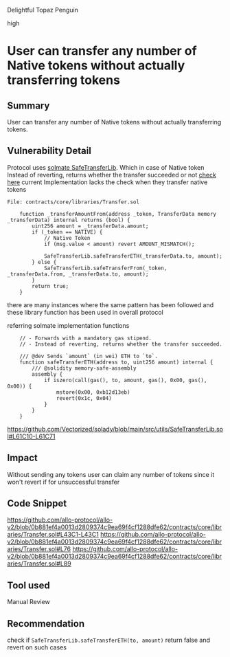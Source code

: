 Delightful Topaz Penguin

high

# User can transfer any number of Native tokens without actually transferring tokens
## Summary

User can transfer any number of Native tokens without actually transferring tokens.
## Vulnerability Detail

Protocol uses [solmate SafeTransferLib](https://github.com/Vectorized/solady/blob/main/src/utils/SafeTransferLib.sol). Which in case of Native token Instead of reverting, returns whether the transfer succeeded or not [check here](https://github.com/Vectorized/solady/blob/main/src/utils/SafeTransferLib.sol#L61C10-L61C71) 
current Implementation lacks the check when they transfer native tokens 
```solidity
File: contracts/core/libraries/Transfer.sol

    function _transferAmountFrom(address _token, TransferData memory _transferData) internal returns (bool) {
        uint256 amount = _transferData.amount;
        if (_token == NATIVE) {
            // Native Token
            if (msg.value < amount) revert AMOUNT_MISMATCH();

            SafeTransferLib.safeTransferETH(_transferData.to, amount);
        } else {
            SafeTransferLib.safeTransferFrom(_token, _transferData.from, _transferData.to, amount);
        }
        return true;
    }
```
there are many instances where the same pattern has been followed and these library function has been used in overall protocol

referring solmate implementation functions
```solidity
    // - Forwards with a mandatory gas stipend.
    // - Instead of reverting, returns whether the transfer succeeded.

    /// @dev Sends `amount` (in wei) ETH to `to`.
    function safeTransferETH(address to, uint256 amount) internal {
        /// @solidity memory-safe-assembly
        assembly {
            if iszero(call(gas(), to, amount, gas(), 0x00, gas(), 0x00)) {
                mstore(0x00, 0xb12d13eb) 
                revert(0x1c, 0x04)
            }
        }
    }

```
https://github.com/Vectorized/solady/blob/main/src/utils/SafeTransferLib.sol#L61C10-L61C71
## Impact
Without sending any tokens user can claim any number of tokens since it won't revert if for unsuccessful transfer 
## Code Snippet
https://github.com/allo-protocol/allo-v2/blob/0b881ef4a0013d2809374c9ea69f4cf1288dfe62/contracts/core/libraries/Transfer.sol#L43C1-L43C1
https://github.com/allo-protocol/allo-v2/blob/0b881ef4a0013d2809374c9ea69f4cf1288dfe62/contracts/core/libraries/Transfer.sol#L76
https://github.com/allo-protocol/allo-v2/blob/0b881ef4a0013d2809374c9ea69f4cf1288dfe62/contracts/core/libraries/Transfer.sol#L89
## Tool used

Manual Review

## Recommendation

check if `SafeTransferLib.safeTransferETH(to, amount)` return false and revert on such cases